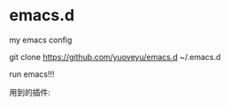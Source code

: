 # emacs.d
my emacs config

git clone https://github.com/yuoveyu/emacs.d ~/.emacs.d

run emacs!!!

用到的插件:


